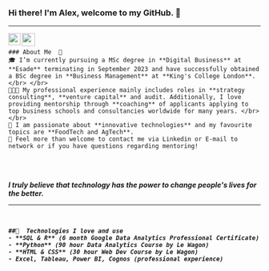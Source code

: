 ### Hi there! I'm Alex, welcome to my GitHub.  👋

<hr />

<a href="https://www.linkedin.com/in/alexander-hoellinger/">
  <img align="left" width="24px" src="https://cdn.jsdelivr.net/npm/simple-icons@v3/icons/linkedin.svg"  />
</a>
<a href="mailto:alex.hoellinger@gmail.com">
  <img align="left" width="26px" src="https://cdn.jsdelivr.net/npm/simple-icons@v3/icons/gmail.svg" />
</a>

<br/>

    ### About Me  🚀
    🎓 I’m currently pursuing a MSc degree in **Digital Business** at **Esade** terminating in September 2023 and have successfully obtained a BSc degree in **Business Management** at **King's College London**. </br> </br>
    👨🏼‍💻 My professional experience mainly includes roles in **strategy consulting**, **venture capital** and audit. Additionally, I love providing mentorship through **coaching** of applicants applying to top business schools and consultancies worldwide for many years. </br></br>
    🌱 I am passionate about **innovative technologies** and my favourite topics are **FoodTech and AgTech**.
    💬 Feel more than welcome to contact me via Linkedin or E-mail to network or if you have questions regarding mentoring! 
</br></br>

<b><i>
  I truly believe that technology has the power to change people's lives for the better. 
<br/>
<hr />

<br/>

    ##🤖  Technologies I love and use
    - **SQL & R** (6 month Google Data Analytics Professional Certificate)
    - **Python** (90 hour Data Analytics Course by Le Wagon)
    - **HTML & CSS** (30 hour Web Dev Course by Le Wagon)
    - Excel, Tableau, Power BI, Cognos (professional experience) 
 
</br></br>
